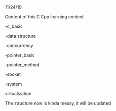 11/24/19

Content of this C Cpp learning content

-c_basic

-data structure

-concurrency

-pointer_basic

-pointer_method

-socket

-system

virtualization

The structure now is kinda messy, it will be updated 

